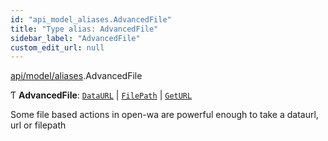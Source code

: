 ```yaml
---
id: "api_model_aliases.AdvancedFile"
title: "Type alias: AdvancedFile"
sidebar_label: "AdvancedFile"
custom_edit_url: null
---
```


[api/model/aliases](/api/modules/api_model_aliases.md).AdvancedFile

Ƭ **AdvancedFile**: [`DataURL`](/api/types/api_model_aliases.DataURL.md) \| [`FilePath`](/api/types/api_model_aliases.FilePath.md) \| [`GetURL`](/api/types/api_model_aliases.GetURL.md)

Some file based actions in open-wa are powerful enough to take a dataurl, url or filepath

